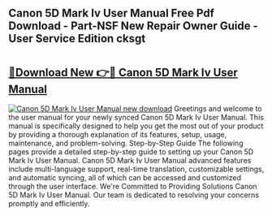 ## Canon 5D Mark Iv User Manual Free Pdf Download - Part-NSF New Repair Owner Guide - User Service Edition cksgt

# <h2><a href="http://bc12727.oget.top/?id=Canon+5D+Mark+Iv+User+Manual">🔗Download New 👉🔴 Canon 5D Mark Iv User Manual</a></h2>

[![Canon 5D Mark Iv User Manual new download](https://i.imgur.com/5g1atiW.png)](http://bc12727.oget.top/?id=Canon+5D+Mark+Iv+User+Manual)
Greetings and welcome to the user manual for your newly synced Canon 5D Mark Iv User Manual. This manual is specifically designed to help you get the most out of your product by providing a thorough explanation of its features, setup, usage, maintenance, and problem-solving. Step-by-Step Guide The following pages provide a detailed step-by-step guide to setting up your Canon 5D Mark Iv User Manual. Canon 5D Mark Iv User Manual advanced features include multi-language support, real-time translation, customizable settings, and automatic syncing, all of which can be accessed and customized through the user interface. We're Committed to Providing Solutions Canon 5D Mark Iv User Manual. Our team is dedicated to resolving your concerns promptly and efficiently.
